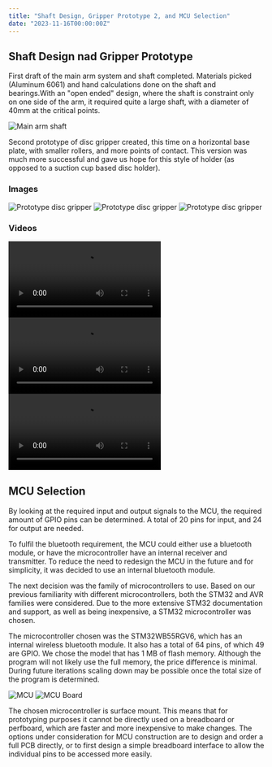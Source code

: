 ```yaml
---
title: "Shaft Design, Gripper Prototype 2, and MCU Selection"
date: "2023-11-16T00:00:00Z"
---
```


## Shaft Design nad Gripper Prototype

First draft of the main arm system and shaft completed. Materials picked (Aluminum 6061) and hand calculations done on the shaft and bearings.With an "open ended" design, where the shaft is constraint only on one side of the arm, it required quite a large shaft, with a diameter of 40mm at the critical points.

![Main arm shaft](logs/images/arm.png)

Second prototype of disc gripper created, this time on a horizontal base plate, with smaller rollers, and more points of contact. This version was much more successful and gave us hope for this style of holder (as opposed to a suction cup based disc holder).

### Images

![Prototype disc gripper](logs/images/gripper-2.png)
![Prototype disc gripper](logs/images/gripper-3.png)
![Prototype disc gripper](logs/images/gripper-4.png)

### Videos

<video src="https://tookray.github.io/fydp-website/logs/videos/launch.mp4" controls></video>
<video src="https://tookray.github.io/fydp-website/logs/videos/release-mechanism.mp4" controls></video>
<video src="https://tookray.github.io/fydp-website/logs/videos/spinning.mp4" controls></video>

## MCU Selection

By looking at the required input and output signals to the MCU, the required amount of GPIO pins can be determined. A total of 20 pins for input, and 24 for output are needed.

To fulfil the bluetooth requirement, the MCU could either use a bluetooth module, or have the microcontroller have an internal receiver and transmitter. To reduce the need to redesign the MCU in the future and for simplicity, it was decided to use an internal bluetooth module.

The next decision was the family of microcontrollers to use. Based on our previous familiarity with different microcontrollers, both the STM32 and AVR families were considered. Due to the more extensive STM32 documentation and support, as well as being inexpensive, a STM32 microcontroller was chosen.

The microcontroller chosen was the STM32WB55RGV6, which has an internal wireless bluetooth module. It also has a total of 64 pins, of which 49 are GPIO. We chose the model that has 1 MB of flash memory. Although the program will not likely use the full memory, the price difference is minimal. During future iterations scaling down may be possible once the total size of the program is determined.

![MCU](logs/images/mcu.png)
![MCU Board](logs/images/mcu-board.png)

The chosen microcontroller is surface mount. This means that for prototyping purposes it cannot be directly used on a breadboard or perfboard, which are faster and more inexpensive to make changes. The options under consideration for MCU construction are to design and order a full PCB directly, or to first design a simple breadboard interface to allow the individual pins to be accessed more easily.
